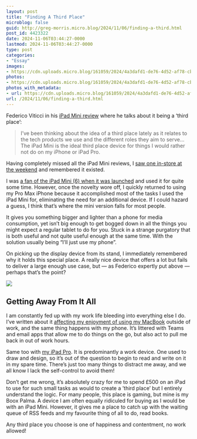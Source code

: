 ```yaml
---
layout: post
title: "Finding A Third Place"
microblog: false
guid: http://greg-morris.micro.blog/2024/11/06/finding-a-third.html
post_id: 4423322
date: 2024-11-06T03:44:27-0000
lastmod: 2024-11-06T03:44:27-0000
type: post
categories:
- "Essay"
images:
- https://cdn.uploads.micro.blog/161059/2024/4a3dafd1-de76-4d52-af78-cb5c131fb5f9.jpg
photos:
- https://cdn.uploads.micro.blog/161059/2024/4a3dafd1-de76-4d52-af78-cb5c131fb5f9.jpg
photos_with_metadata:
- url: https://cdn.uploads.micro.blog/161059/2024/4a3dafd1-de76-4d52-af78-cb5c131fb5f9.jpg
url: /2024/11/06/finding-a-third.html
---
```

Federico Viticci in his [iPad Mini review](https://www.macstories.net/stories/ipad-mini-review-the-third-place/) where he talks about it being a ‘third place’:

> I’ve been thinking about the idea of a third place lately as it relates to the tech products we use and the different roles they aim to serve… The iPad Mini is the ideal third place device for things I would rather not do on my iPhone or iPad Pro.

Having completely missed all the iPad Mini reviews, I [saw one in-store at the weekend](https://gregmorris.co.uk/2024/11/05/justification-to-yourself.html) and remembered it existed. 

I was [a fan of the iPad Mini (6) when it was launched](https://gregmorris.co.uk/2021/09/25/not-just-a.html) and used it for quite some time. However, once the novelty wore off, I quickly returned to using my Pro Max iPhone because it accomplished most of the tasks I used the iPad Mini for, eliminating the need for an additional device. If I could hazard a guess, I think that’s where the mini version falls for most people. 

It gives you something bigger and lighter than a phone for media consumption, yet isn’t big enough to get bogged down in all the things you might expect a regular tablet to do for you. Stuck in a strange purgatory that is both useful and not quite useful enough at the same time. With the solution usually being “I’ll just use my phone”.

On picking up the display device from its stand, I immediately remembered why it holds this special place. A really nice device that offers a lot but fails to deliver a large enough use case, but — as Federico expertly put above — perhaps that’s the point?

![](https://gregmorris.co.uk/uploads/2024/4a3dafd1-de76-4d52-af78-cb5c131fb5f9.jpg)

## Getting Away From It All
I am constantly fed up with my work life bleeding into everything else I do. I’ve written about it [affecting my enjoyment of using my MacBook](https://gregmorris.co.uk/2022/08/18/all-work-and.html) outside of work, and the same thing happens with my phone. It’s littered with Teams and email apps that allow me to do things on the go, but also act to pull me back in out of work hours. 

Same too with [my iPad Pro](https://gregmorris.co.uk/2024/08/01/the-ipad-life.html). It is predominantly a work device. One used to draw and design, so it’s out of the question to begin to read and write on it in my spare time. There’s just too many things to distract me away, and we all know I lack the self-control to avoid them! 

Don’t get me wrong, it’s absolutely crazy for me to spend £500 on an iPad to use for such small tasks as would to create a ’third place’ but I entirely understand the logic. For many people, this place is gaming, but mine is my Boox Palma. A device I am often equally ridiculed for buying as I would be with an iPad Mini. However, it gives me a place to catch up with the waiting queue of RSS feeds and my favourite thing of all to do, read books.

Any third place you choose is one of happiness and contentment, no work allowed! 

